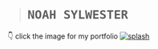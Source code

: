 > # `NOAH SYLWESTER`
👇 click the image for my portfolio
[![splash](https://sylwester.herokuapp.com/static/media/splash.d3add68f.jpg)](https://sylwester.herokuapp.com/)


<!--
**NoahSylwester/NoahSylwester** is a ✨ _special_ ✨ repository because its `README.md` (this file) appears on your GitHub profile.

Here are some ideas to get you started:

- 🔭 I’m currently working on ...
- 🌱 I’m currently learning ...
- 👯 I’m looking to collaborate on ...
- 🤔 I’m looking for help with ...
- 💬 Ask me about ...
- 📫 How to reach me: ...
- 😄 Pronouns: ...
- ⚡ Fun fact: ...
-->
